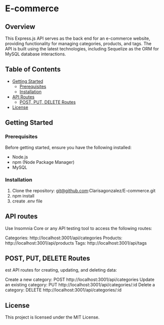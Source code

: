 # E-commerce 

## Overview
This Express.js API serves as the back end for an e-commerce website, providing functionality for managing categories, products, and tags. The API is built using the latest technologies, including Sequelize as the ORM for MySQL database interactions.
## Table of Contents

- [Getting Started](#getting-started)
  - [Prerequisites](#prerequisites)
  - [Installation](#installation)
- [API Routes](#api-routes)
  - [POST, PUT, DELETE Routes](#post-put-delete-routes)
- [License](#license)
## Getting Started

### Prerequisites

Before getting started, ensure you have the following installed:

- Node.js
- npm (Node Package Manager)
- MySQL

### Installation

1. Clone the repository: git@github.com:Clarisagonzalez/E-commerce.git
2. npm install
3. create .env file

## API routes
Use Insomnia Core or any API testing tool to access the following routes:

Categories: http://localhost:3001/api/categories
Products: http://localhost:3001/api/products
Tags: http://localhost:3001/api/tags

## POST, PUT, DELETE Routes
est API routes for creating, updating, and deleting data:

Create a new category: POST http://localhost:3001/api/categories
Update an existing category: PUT http://localhost:3001/api/categories/:id
Delete a category: DELETE http://localhost:3001/api/categories/:id

## License 
This project is licensed under the MIT License.
